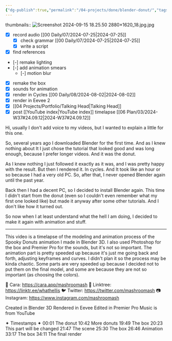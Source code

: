 ```yaml
---
{"dg-publish":true,"permalink":"/04-projects/done/blender-donut/","tags":["project"],"noteIcon":"","created":"2025-01-21T01:20:16.855+10:00","updated":"2025-01-31T13:49:07.836+10:00"}
---
```


thumbnails:: ![Screenshot 2024-09-15 18.25.50 2880×1620_18.jpg.jpg](/img/user/99/Embeds/Screenshot%202024-09-15%2018.25.50%202880%C3%971620_18.jpg.jpg)
- [x] record audio [[00 Daily/07/2024-07-25\|2024-07-25]]
	- [x] check grammar [[00 Daily/07/2024-07-25\|2024-07-25]]
	- [x] write a script
- [x] find references
- [-] remake lighting
- [-] add animation smears
	- [-] motion blur
- [x] remake the box
- [x] sounds for animation
- [x] render in Cycles [[00 Daily/08/2024-08-02\|2024-08-02]]
- [x] render in Eevee 2
- [x] [[04 Projects/Portfolio/Talking Head\|Talking Head]] 
- [x] post [[YouTube index\|YouTube index]] timelapse [[06 Plan/03/2024-W37#24.09.12\|2024-W37#24.09.12]]

Hi, usually I don't add voice to my videos, but I wanted to explain a little for this one.

So, several years ago I downloaded Blender for the first time. And as I knew nothing about It I just chose the tutorial that looked good and was long enough, because I prefer longer videos. And it was the donut. 

As I knew nothing I just followed it exactly as it was, and I was pretty happy with the result. But then I rendered it. In cycles. And It took like an hour or so because I had a very old PC. So, after that, I never opened Blender again until the past year.

Back then I had a decent PC, so I decided to install Blender again. This time I didn't start from the donut (even so I couldn't even remember what my first one looked like) but made it anyway after some other tutorials. And I don't like how it turned out.

So now when I at least understand what the hell I am doing, I decided to make it again with animation and stuff.

---

This video is a timelapse of the modeling and animation process of the Spooky Donuts animation I made in Blender 3D. I also used Photoshop for the box and Premier Pro for the sounds, but it's not so important.
The animation part is pretty speeded up because it's just me going back and forth, adjusting keyframes and curves. I didn't plan it so the process may be kinda chaotic.
Some parts are very speeded up because I decided not to put them on the final model, and some are because they are not so important (as choosing the colors).

💖 Cara: https://cara.app/mashroomash
🌱 Linktree: https://linktr.ee/whathellis
🐦 Twitter: https://twitter.com/mashroomash
📷 Instagram: https://www.instagram.com/mashroomash

Created in Blender 3D
Rendered in Eevee
Edited in Premier Pro
Music is from YouTube 

✦ Timestamps ✦
00:01 The donut
10:42 More donuts
19:49 The box
20:23 This part will be changed 
21:47 The scene
25:30 The box
26:46 Animation
33:17 The box
34:11 The final render
